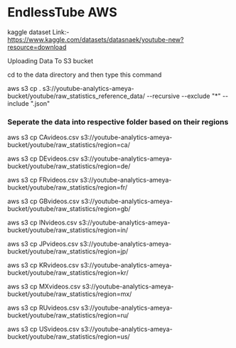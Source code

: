 # EndlessTube AWS

kaggle dataset Link:- https://www.kaggle.com/datasets/datasnaek/youtube-new?resource=download

Uploading Data To S3 bucket

cd to the data directory and then type this command

aws s3 cp . s3://youtube-analytics-ameya-bucket/youtube/raw_statistics_reference_data/ --recursive --exclude "*" --include ".json"


### Seperate the data into respective folder based on their regions
aws s3 cp CAvideos.csv s3://youtube-analytics-ameya-bucket/youtube/raw_statistics/region=ca/

aws s3 cp DEvideos.csv s3://youtube-analytics-ameya-bucket/youtube/raw_statistics/region=de/

aws s3 cp FRvideos.csv s3://youtube-analytics-ameya-bucket/youtube/raw_statistics/region=fr/

aws s3 cp GBvideos.csv s3://youtube-analytics-ameya-bucket/youtube/raw_statistics/region=gb/

aws s3 cp INvideos.csv s3://youtube-analytics-ameya-bucket/youtube/raw_statistics/region=in/

aws s3 cp JPvideos.csv s3://youtube-analytics-ameya-bucket/youtube/raw_statistics/region=jp/

aws s3 cp KRvideos.csv s3://youtube-analytics-ameya-bucket/youtube/raw_statistics/region=kr/

aws s3 cp MXvideos.csv s3://youtube-analytics-ameya-bucket/youtube/raw_statistics/region=mx/

aws s3 cp RUvideos.csv s3://youtube-analytics-ameya-bucket/youtube/raw_statistics/region=ru/

aws s3 cp USvideos.csv s3://youtube-analytics-ameya-bucket/youtube/raw_statistics/region=us/
